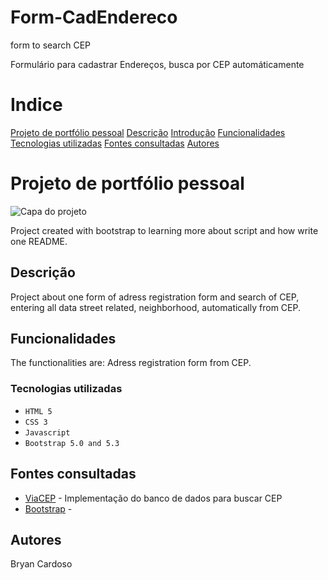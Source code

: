 # Form-CadEndereco
form to search CEP

Formulário para cadastrar Endereços, busca por CEP automáticamente 
# Indice

[Projeto de portfólio pessoal](#projeto-de-portf%C3%B3lio-pessoal)
[Descrição](#descri%C3%A7%C3%A3o)
[Introdução](#introdu%C3%A7%C3%A3o)
[Funcionalidades](https://github.com/bryancardosoo/formcadas#funcionalidades)
[Tecnologias utilizadas](#tecnologias-utilizadas)
[Fontes consultadas](#fontes-consultadas)
[Autores](#autores)  

# Projeto de portfólio pessoal  

![Capa do projeto](assets/img/capa.png)

Project created with bootstrap to learning more about script and how write one README. 

##   Descrição 

Project about one form of adress registration form and search of CEP, entering all data street related, neighborhood, automatically from CEP.

##   Funcionalidades

The functionalities are: Adress registration form from CEP.

### Tecnologias utilizadas

* ``HTML 5``
* ``CSS 3``
* ``Javascript``
* ``Bootstrap 5.0 and 5.3``


## Fontes consultadas
* [ViaCEP](https://viacep.com.br/) - Implementação do banco de dados para buscar CEP
* [Bootstrap](https://getbootstrap.com/docs/5.0/forms/layout/#gutters-) - 

## Autores

Bryan Cardoso